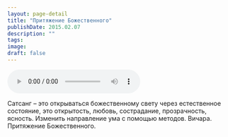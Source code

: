 ```yaml
---
layout: page-detail
title: "Притяжение Божественного"
publishDate: 2015.02.07
description: ""
tags:
image:
draft: false
---
```


<audio title="2015.02.07 - Притяжение Божественного.mp3" src="https://filer-api.advayta.org/v1.0/public/files/74237" controls=""></audio>

 Сатсанг – это открываться божественному свету через естественное состояние, это открытость, любовь, сострадание, прозрачность, ясность. Изменить направление ума с помощью методов. Вичара. Притяжение Божественного. 

  
